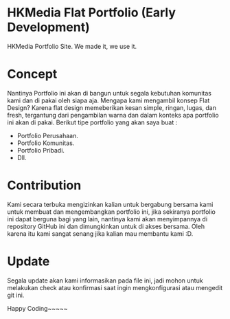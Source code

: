 # HKMedia Flat Portfolio (Early Development)
HKMedia Portfolio Site. We made it, we use it.

# Concept
Nantinya Portfolio ini akan di bangun untuk segala kebutuhan komunitas kami dan di pakai oleh siapa aja.
Mengapa kami mengambil konsep Flat Design? Karena flat design memeberikan kesan simple, ringan, lugas, dan fresh, tergantung dari pengambilan warna dan dalam konteks apa portfolio ini akan di pakai. Berikut tipe portfolio yang akan saya buat :
 - Portfolio Perusahaan.
 - Portfolio Komunitas.
 - Portfolio Pribadi.
 - Dll.

# Contribution
Kami secara terbuka mengizinkan kalian untuk bergabung bersama kami untuk membuat dan mengembangkan portfolio ini, jika sekiranya portfolio ini dapat berguna bagi yang lain, nantinya kami akan menyimpannya di repository GitHub ini dan dimungkinkan untuk di akses bersama. Oleh karena itu kami sangat senang jika kalian mau membantu kami :D.

# Update
Segala update akan kami informasikan pada file ini, jadi mohon untuk melakukan check atau konfirmasi saat ingin mengkonfigurasi atau mengedit git ini.

Happy Coding~~~~~
